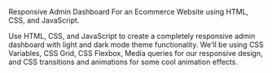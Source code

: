Responsive Admin Dashboard For an Ecommerce Website using HTML, CSS, and JavaScript.

Use HTML, CSS, and JavaScript to create a completely responsive admin dashboard with light and dark mode theme functionality. 
We'll be using CSS Variables, CSS Grid, CSS Flexbox, Media queries for our responsive design, and CSS  transitions and animations for 
some cool animation effects.